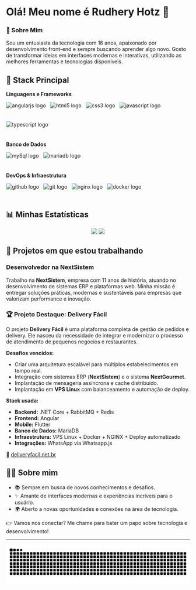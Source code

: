 # Olá! Meu nome é Rudhery Hotz 👋

### 🚀 Sobre Mim
Sou um entusiasta da tecnologia com 16 anos, apaixonado por desenvolvimento front-end e sempre buscando aprender algo novo. Gosto de transformar ideias em interfaces modernas e interativas, utilizando as melhores ferramentas e tecnologias disponíveis.

## 🧰 Stack Principal

**Linguagens e Frameworks**  
<div align="left" style="display: flex; flex-wrap: wrap; gap: 12px;">
  <img src="https://img.shields.io/badge/Angular-DD0031?logo=angular&logoColor=white&style=for-the-badge" height="40" alt="angularjs logo" />
  <img src="https://img.shields.io/badge/HTML5-E34F26?logo=html5&logoColor=white&style=for-the-badge" height="40" alt="html5 logo" />
  <img src="https://img.shields.io/badge/CSS3-1572B6?logo=css3&logoColor=white&style=for-the-badge" height="40" alt="css3 logo" />
  <img src="https://img.shields.io/badge/JavaScript-F7DF1E?logo=javascript&logoColor=black&style=for-the-badge" height="40" alt="javascript logo" />
  <img src="https://img.shields.io/badge/TypeScript-3178C6?logo=typescript&logoColor=white&style=for-the-badge" height="40" alt="typescript logo" />
</div>

**Banco de Dados**  
<div align="left" style="display: flex; flex-wrap: wrap; gap: 12px;">
  <img src="https://img.shields.io/badge/MySQL-4479A1?style=for-the-badge&logo=mysql&logoColor=white" height="40" alt="mySql logo" />
  <img src="https://img.shields.io/badge/MariaDB-003545?style=for-the-badge&logo=mariadb&logoColor=white" height="40" alt="mariadb logo" />
</div>

**DevOps & Infraestrutura**  
<div align="left" style="display: flex; flex-wrap: wrap; gap: 12px;">
  <img src="https://img.shields.io/badge/GitHub-181717?logo=github&logoColor=white&style=for-the-badge" height="40" alt="github logo" />
  <img src="https://img.shields.io/badge/Git-F05032?logo=git&logoColor=white&style=for-the-badge" height="40" alt="git logo" />
  <img src="https://img.shields.io/badge/NGINX-009639?logo=nginx&logoColor=white&style=for-the-badge" height="40" alt="nginx logo" />
  <img src="https://img.shields.io/badge/Docker-2496ED?logo=docker&logoColor=white&style=for-the-badge" height="40" alt="docker logo" />
</div>

## 📊 Minhas Estatísticas  
<div align="center">
  <img src="https://github-readme-stats-ffso-rudherys-projects.vercel.app/api?username=rudhery&count_private=true&show_icons=true&theme=dracula&title_color=ff69b4&border_color=000000" height="180" />
  <img src="https://github-readme-stats-ffso-rudherys-projects.vercel.app/api/top-langs?username=rudhery&locale=en&hide_title=false&layout=compact&card_width=320&langs_count=5&theme=dracula&hide_border=false&title_color=ff69b4&border_color=000000&hide=css,html,scss,c%2B%2B,CMake" height="180" />
</div>





## 🌟 Projetos em que estou trabalhando

### Desenvolvedor na **NextSistem**

Trabalho na **NextSistem**, empresa com 11 anos de história, atuando no desenvolvimento de sistemas ERP e plataformas web. Minha missão é entregar soluções práticas, modernas e sustentáveis para empresas que valorizam performance e inovação.

### 🏆 Projeto Destaque: Delivery Fácil

O projeto **Delivery Fácil** é uma plataforma completa de gestão de pedidos e delivery. Ele nasceu da necessidade de integrar e modernizar o processo de atendimento de pequenos negócios e restaurantes.

**Desafios vencidos:**
- Criar uma arquitetura escalável para múltiplos estabelecimentos em tempo real.
- Integração com sistemas ERP (**NextSistem**) e o sistema **NextGourmet**.
- Implantação de mensageria assíncrona e cache distribuído.
- Implantação em **VPS Linux** com balanceamento e automação de deploy.

**Stack usada:**
- **Backend:** .NET Core + RabbitMQ + Redis
- **Frontend:** Angular
- **Mobile:** Flutter
- **Banco de Dados:** MariaDB
- **Infraestrutura:** VPS Linux + Docker + NGINX + Deploy automatizado
- **Integrações:** WhatsApp via Whatsapp.js

🔗 [deliveryfacil.net.br](https://deliveryfacil.net.br)

## 👨‍💻 Sobre mim

- 📚 Sempre em busca de novos conhecimentos e desafios.
- ✨ Amante de interfaces modernas e experiências incríveis para o usuário.
- 🌍 Aberto a novas oportunidades e conexões na área de tecnologia.

👉 Vamos nos conectar? Me chame para bater um papo sobre tecnologia e desenvolvimento!  

---
<img src="https://raw.githubusercontent.com/rudhery/rudhery/output/snake.svg" alt="Snake animation" />
